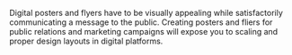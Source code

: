 

Digital posters and flyers have to be visually appealing while
satisfactorily communicating a message to the public.
Creating posters and fliers for public relations and
marketing campaigns will expose you to scaling and proper
design layouts in digital platforms.
